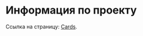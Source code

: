 # Информация по проекту

Ссылка на страницу: [Cards](https://artyomzolotykh.github.io/homeworks-composition-cards/).